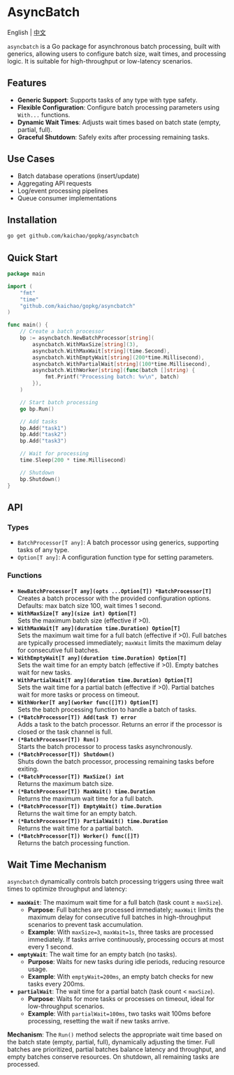 # AsyncBatch

English | [中文](README.zh.md)

`asyncbatch` is a Go package for asynchronous batch processing, built with generics, allowing users to configure batch size, wait times, and processing logic. It is suitable for high-throughput or low-latency scenarios.

## Features

- **Generic Support**: Supports tasks of any type with type safety.
- **Flexible Configuration**: Configure batch processing parameters using `With...` functions.
- **Dynamic Wait Times**: Adjusts wait times based on batch state (empty, partial, full).
- **Graceful Shutdown**: Safely exits after processing remaining tasks.

## Use Cases

- Batch database operations (insert/update)
- Aggregating API requests
- Log/event processing pipelines
- Queue consumer implementations

## Installation

```sh
go get github.com/kaichao/gopkg/asyncbatch
```

## Quick Start

```go
package main

import (
    "fmt"
    "time"
    "github.com/kaichao/gopkg/asyncbatch"
)

func main() {
    // Create a batch processor
    bp := asyncbatch.NewBatchProcessor[string](
        asyncbatch.WithMaxSize[string](3),
        asyncbatch.WithMaxWait[string](time.Second),
        asyncbatch.WithEmptyWait[string](200*time.Millisecond),
        asyncbatch.WithPartialWait[string](100*time.Millisecond),
        asyncbatch.WithWorker[string](func(batch []string) {
            fmt.Printf("Processing batch: %v\n", batch)
        }),
    )

    // Start batch processing
    go bp.Run()

    // Add tasks
    bp.Add("task1")
    bp.Add("task2")
    bp.Add("task3")

    // Wait for processing
    time.Sleep(200 * time.Millisecond)

    // Shutdown
    bp.Shutdown()
}
```

## API
### Types
- `BatchProcessor[T any]`: A batch processor using generics, supporting tasks of any type.
- `Option[T any]`: A configuration function type for setting parameters.

### Functions
- **`NewBatchProcessor[T any](opts ...Option[T]) *BatchProcessor[T]`**  
  Creates a batch processor with the provided configuration options. Defaults: max batch size 100, wait times 1 second.
- **`WithMaxSize[T any](size int) Option[T]`**  
  Sets the maximum batch size (effective if >0).
- **`WithMaxWait[T any](duration time.Duration) Option[T]`**  
  Sets the maximum wait time for a full batch (effective if >0). Full batches are typically processed immediately; `maxWait` limits the maximum delay for consecutive full batches.
- **`WithEmptyWait[T any](duration time.Duration) Option[T]`**  
  Sets the wait time for an empty batch (effective if >0). Empty batches wait for new tasks.
- **`WithPartialWait[T any](duration time.Duration) Option[T]`**  
  Sets the wait time for a partial batch (effective if >0). Partial batches wait for more tasks or process on timeout.
- **`WithWorker[T any](worker func([]T)) Option[T]`**  
  Sets the batch processing function to handle a batch of tasks.
- **`(*BatchProcessor[T]) Add(task T) error`**  
  Adds a task to the batch processor. Returns an error if the processor is closed or the task channel is full.
- **`(*BatchProcessor[T]) Run()`**  
  Starts the batch processor to process tasks asynchronously.
- **`(*BatchProcessor[T]) Shutdown()`**  
  Shuts down the batch processor, processing remaining tasks before exiting.
- **`(*BatchProcessor[T]) MaxSize() int`**  
  Returns the maximum batch size.
- **`(*BatchProcessor[T]) MaxWait() time.Duration`**  
  Returns the maximum wait time for a full batch.
- **`(*BatchProcessor[T]) EmptyWait() time.Duration`**  
  Returns the wait time for an empty batch.
- **`(*BatchProcessor[T]) PartialWait() time.Duration`**  
  Returns the wait time for a partial batch.
- **`(*BatchProcessor[T]) Worker() func([]T)`**  
  Returns the batch processing function.

## Wait Time Mechanism
`asyncbatch` dynamically controls batch processing triggers using three wait times to optimize throughput and latency:

- **`maxWait`**: The maximum wait time for a full batch (task count ≥ `maxSize`).  
  - **Purpose**: Full batches are processed immediately; `maxWait` limits the maximum delay for consecutive full batches in high-throughput scenarios to prevent task accumulation.  
  - **Example**: With `maxSize=3`, `maxWait=1s`, three tasks are processed immediately. If tasks arrive continuously, processing occurs at most every 1 second.
- **`emptyWait`**: The wait time for an empty batch (no tasks).  
  - **Purpose**: Waits for new tasks during idle periods, reducing resource usage.  
  - **Example**: With `emptyWait=200ms`, an empty batch checks for new tasks every 200ms.
- **`partialWait`**: The wait time for a partial batch (task count < `maxSize`).  
  - **Purpose**: Waits for more tasks or processes on timeout, ideal for low-throughput scenarios.  
  - **Example**: With `partialWait=100ms`, two tasks wait 100ms before processing, resetting the wait if new tasks arrive.

**Mechanism**: The `Run()` method selects the appropriate wait time based on the batch state (empty, partial, full), dynamically adjusting the timer. Full batches are prioritized, partial batches balance latency and throughput, and empty batches conserve resources. On shutdown, all remaining tasks are processed.
